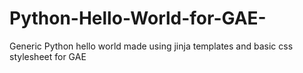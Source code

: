 Python-Hello-World-for-GAE-
===========================

Generic Python hello world made using jinja templates and basic css stylesheet for GAE

